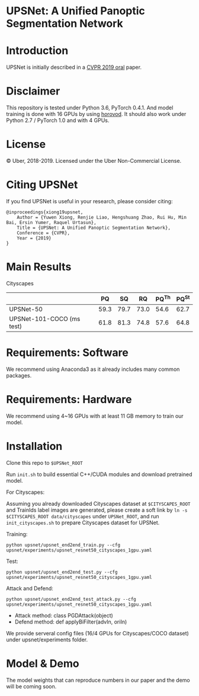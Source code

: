 # UPSNet: A Unified Panoptic Segmentation Network

# Introduction
UPSNet is initially described in a [CVPR 2019 oral](https://arxiv.org/abs/1901.03784) paper.




# Disclaimer

This repository is tested under Python 3.6, PyTorch 0.4.1. And model training is done with 16 GPUs by using [horovod](https://github.com/horovod/horovod). It should also work under Python 2.7 / PyTorch 1.0 and with 4 GPUs.

# License
© Uber, 2018-2019. Licensed under the Uber Non-Commercial License.

# Citing UPSNet

If you find UPSNet is useful in your research, please consider citing:
```
@inproceedings{xiong19upsnet,
    Author = {Yuwen Xiong, Renjie Liao, Hengshuang Zhao, Rui Hu, Min Bai, Ersin Yumer, Raquel Urtasun},
    Title = {UPSNet: A Unified Panoptic Segmentation Network},
    Conference = {CVPR},
    Year = {2019}
}
```


# Main Results

Cityscapes

|                | PQ   | SQ   | RQ   | PQ<sup>Th</sup> | PQ<sup>St</sup> |
|----------------|------|------|------|-----------------|-----------------|
| UPSNet-50      | 59.3 | 79.7 | 73.0 | 54.6            | 62.7            |
| UPSNet-101-COCO (ms test) | 61.8 | 81.3 | 74.8 | 57.6 | 64.8 |

# Requirements: Software

We recommend using Anaconda3 as it already includes many common packages.


# Requirements: Hardware

We recommend using 4~16 GPUs with at least 11 GB memory to train our model.

# Installation

Clone this repo to `$UPSNet_ROOT`

Run `init.sh` to build essential C++/CUDA modules and download pretrained model.

For Cityscapes:

Assuming you already downloaded Cityscapes dataset at `$CITYSCAPES_ROOT` and TrainIds label images are generated, please create a soft link by `ln -s $CITYSCAPES_ROOT data/cityscapes` under `UPSNet_ROOT`, and run `init_cityscapes.sh` to prepare Cityscapes dataset for UPSNet.

Training:

`python upsnet/upsnet_end2end_train.py --cfg upsnet/experiments/upsnet_resnet50_cityscapes_1gpu.yaml`

Test:

`python upsnet/upsnet_end2end_test.py --cfg upsnet/experiments/upsnet_resnet50_cityscapes_1gpu.yaml`

Attack and Defend:

`python upsnet/upsnet_end2end_test_attack.py --cfg upsnet/experiments/upsnet_resnet50_cityscapes_1gpu.yaml`
- Attack method: class PGDAttack(object)
- Defend method: def applyBiFilter(advIn, oriIn)

We provide serveral config files (16/4 GPUs for Cityscapes/COCO dataset) under upsnet/experiments folder.

# Model & Demo

The model weights that can reproduce numbers in our paper and the demo will be coming soon.


